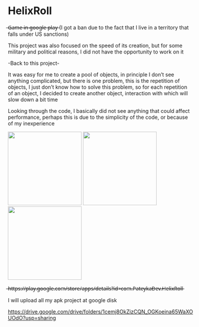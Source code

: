 # HelixRoll
̶G̶a̶m̶e̶ ̶i̶n̶ ̶g̶o̶o̶g̶l̶e̶ ̶p̶l̶a̶y̶ (I got a ban due to the fact that I live in a territory that falls under US sanctions)


This project was also focused on the speed of its creation, but for some military and political reasons,
I did not have the opportunity to work on it

-Back to this project-

It was easy for me to create a pool of objects, in principle I don’t see anything
complicated, but there is one problem, this is the repetition of objects, 
I just don’t know how to solve this problem, so for each repetition of an object, 
I decided to create another object, interaction with which will slow down a bit time

Looking through the code, I basically did not see anything that could affect performance, 
perhaps this is due to the simplicity of the code, or because of my inexperience

<div>
   <img src="https://sun9-29.userapi.com/s/v1/if2/3oatCyIRz9YQ35NMTFyk99gXT52QOp5UfmKl6oTfd3DAZ81XxH7IC_SLfRH9huJw8oztAaRKPf4HV6Kw7eDnEYPq.jpg?size=540x1080&quality=95&type=album" width="200"/>
   <img src="https://sun9-83.userapi.com/s/v1/if2/f10MC3X7oee2SChu9AXsGrjD4-kojJqiwudvNk3_Ggkn9Z0JRBxqHbBaw1FemtDCrKzXY2hyshx8eEpYPPRyT5_E.jpg?size=540x1080&quality=95&type=album" width="200"/>
   <img src="https://sun9-19.userapi.com/s/v1/if2/873nBP0yopat9CfE1t3QY5lUkbh3gsqX6y7HE5bxYcn9bfk1x5ovIY8eodem0PjrqvydDq4tgiWP2erlLXWDf-98.jpg?size=540x1080&quality=95&type=album" width="200"/>
</div>

 ̶h̶t̶t̶p̶s̶:̶/̶/̶p̶l̶a̶y̶.̶g̶o̶o̶g̶l̶e̶.̶c̶o̶m̶/̶s̶t̶o̶r̶e̶/̶a̶p̶p̶s̶/̶d̶e̶t̶a̶i̶l̶s̶?̶i̶d̶=̶c̶o̶m̶.̶P̶a̶t̶e̶y̶k̶a̶D̶e̶v̶.̶H̶e̶l̶i̶x̶R̶o̶l̶l̶

I will upload all my apk project at google disk

https://drive.google.com/drive/folders/1cemj8OkZizCQN_OGKoeina65WaXOUOdO?usp=sharing
